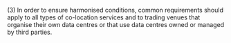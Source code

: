 (3) In order to ensure harmonised conditions, common requirements should apply to all types of co-location services and to trading venues that organise their own data centres or that use data centres owned or managed by third parties.